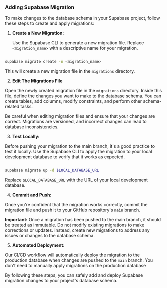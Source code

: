 ### Adding Supabase Migration

To make changes to the database schema in your Supabase project, follow these steps to create and apply migrations:

1. **Create a New Migration:**

   Use the Supabase CLI to generate a new migration file. Replace `<migration_name>` with a descriptive name for your migration.

```bash

supabase migrate create -n <migration_name>

```
This will create a new migration file in the `migrations` directory.

2. **Edit The Migrations File**

Open the newly created migration file in the `migrations` directory. Inside this file, define the changes you want to make to the database schema. You can create tables, add columns, modify constraints, and perform other schema-related tasks.

Be careful when editing migration files and ensure that your changes are correct. Migrations are versioned, and incorrect changes can lead to database inconsistencies.


3. **Test Locally:**

Before pushing your migration to the main branch, it's a good practice to test it locally. Use the Supabase CLI to apply the migration to your local development database to verify that it works as expected.


```bash

supabase migrate up -d $LOCAL_DATABASE_URL

```

Replace `$LOCAL_DATABASE_URL` with the URL of your local development database.

4. **Commit and Push:**

Once you're confident that the migration works correctly, commit the migration file and push it to your GitHub repository's `main` branch.

**Important:** Once a migration has been pushed to the main branch, it should be treated as immutable. Do not modify existing migrations to make corrections or updates. Instead, create new migrations to address any issues or changes to the database schema.

5. **Automated Deployment:**

Our CI/CD workflow will automatically deploy the migration to the production database when changes are pushed to the `main` branch. You don't need to manually apply migrations on the production database

By following these steps, you can safely add and deploy Supabase migration changes to your project's database schema.

